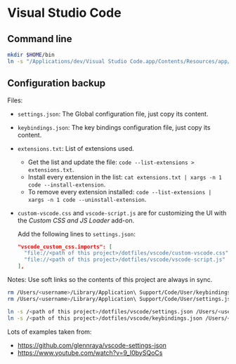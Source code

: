 
# Visual Studio Code 

## Command line

```bash
mkdir $HOME/bin
ln -s "/Applications/dev/Visual Studio Code.app/Contents/Resources/app/bin/code" $HOME/bin/code
```

## Configuration backup

Files: 

- `settings.json`: The Global configuration file, just copy its content.
- `keybindings.json`: The key bindings configuration file, just copy its content.

- `extensions.txt`: List of extensions used.

   * Get the list and update the file: `code --list-extensions > extensions.txt`.
   * Install every extension in the list: `cat extensions.txt | xargs -n 1 code --install-extension`.
   * To remove every extension installed: `code --list-extensions | xargs -n 1 code --uninstall-extension`.

- `custom-vscode.css` and `vscode-script.js` are for customizing the UI with the *Custom CSS and JS Loader* add-on.

  Add the following lines to `settings.json`:
  ```json
  "vscode_custom_css.imports": [
    "file://<path of this project>/dotfiles/vscode/custom-vscode.css",
    "file://<path of this project>/dotfiles/vscode/vscode-script.js"
  ],
  ```

Notes: Use soft links so the contents of this project are always in sync. 

```bash
rm /Users/<username>/Library/Application\ Support/Code/User/keybindings.json 
rm /Users/<username>/Library/Application\ Support/Code/User/settings.json 

ln -s /<path of this project>/dotfiles/vscode/settings.json /Users/<username>/Library/Application\ Support/Code/User/settings.json
ln -s /<path of this project>/dotfiles/vscode/keybindings.json /Users/<username>/Library/Application\ Support/Code/User/keybindings.json
```

Lots of examples taken from:

- https://github.com/glennraya/vscode-settings-json
- https://www.youtube.com/watch?v=9_I0bySQoCs